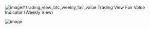 ![image](https://github.com/user-attachments/assets/5cac9615-6f2f-4284-908c-c02e1090736a)# trading_view_btc_weekly_fair_value
Trading View Fair Value Indicator (Weekly View)

![image](https://github.com/user-attachments/assets/3940a27d-9c4d-44c0-ae4a-136d3a142e0e)
